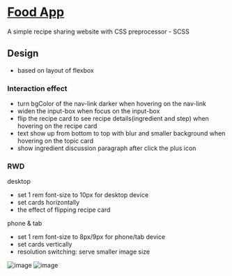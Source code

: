 # [Food App](https://venerable-narwhal-5c5c00.netlify.app)
A simple recipe sharing website with CSS preprocessor - SCSS

## Design
- based on layout of flexbox

### Interaction effect 
- turn bgColor of the nav-link darker when hovering on the nav-link
- widen the input-box when focus on the input-box  
- flip the recipe card to see recipe details(ingredient and step) when hovering on the recipe card
- text show up from bottom to top with blur and smaller background when hovering on the topic card
- show ingredient discussion paragraph after click the plus icon

### RWD
desktop
- set 1 rem font-size to 10px for desktop device
- set cards horizontally
- the effect of flipping recipe card

phone & tab
- set 1 rem font-size to 8px/9px for phone/tab device
- set cards vertically
- resolution switching: serve smaller image size 

![image](https://github.com/jssffl/food/blob/main/FoodApp-1.gif)
![image](https://github.com/jssffl/food/blob/main/FoodApp-2.gif)





